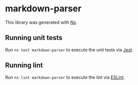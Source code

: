 # markdown-parser

This library was generated with [Nx](https://nx.dev).

## Running unit tests

Run `nx test markdown-parser` to execute the unit tests via [Jest](https://jestjs.io).

## Running lint

Run `nx lint markdown-parser` to execute the lint via [ESLint](https://eslint.org/).
